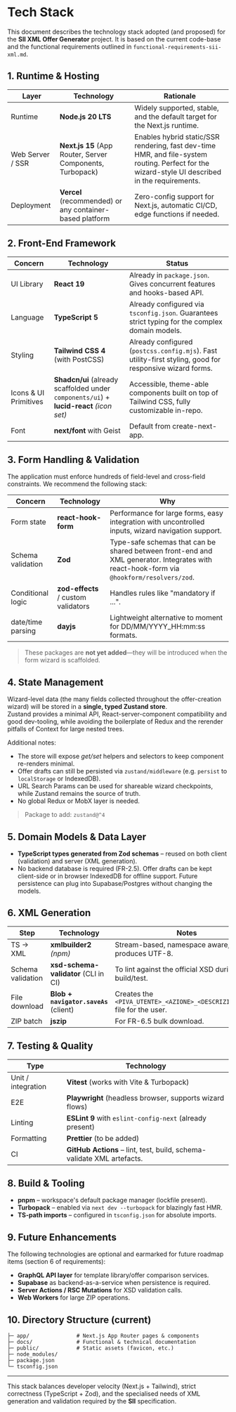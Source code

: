 # Tech Stack

This document describes the technology stack adopted (and proposed) for the **SII XML Offer Generator** project. It is based on the current code-base and the functional requirements outlined in `functional-requirements-sii-xml.md`.

## 1. Runtime & Hosting

| Layer            | Technology                                                | Rationale                                                                                                                                       |
| ---------------- | --------------------------------------------------------- | ----------------------------------------------------------------------------------------------------------------------------------------------- |
| Runtime          | **Node.js 20 LTS**                                        | Widely supported, stable, and the default target for the Next.js runtime.                                                                       |
| Web Server / SSR | **Next.js 15** (App Router, Server Components, Turbopack) | Enables hybrid static/SSR rendering, fast dev-time HMR, and file-system routing. Perfect for the wizard-style UI described in the requirements. |
| Deployment       | **Vercel** (recommended) or any container-based platform  | Zero-config support for Next.js, automatic CI/CD, edge functions if needed.                                                                     |

## 2. Front-End Framework

| Concern               | Technology                                                                              | Status                                                                                                   |
| --------------------- | --------------------------------------------------------------------------------------- | -------------------------------------------------------------------------------------------------------- |
| UI Library            | **React 19**                                                                            | Already in `package.json`. Gives concurrent features and hooks-based API.                                |
| Language              | **TypeScript 5**                                                                        | Already configured via `tsconfig.json`. Guarantees strict typing for the complex domain models.          |
| Styling               | **Tailwind CSS 4** (with PostCSS)                                                       | Already configured (`postcss.config.mjs`). Fast utility-first styling, good for responsive wizard forms. |
| Icons & UI Primitives | **Shadcn/ui** (already scaffolded under `components/ui`) + **lucid-react** _(icon set)_ | Accessible, theme-able components built on top of Tailwind CSS, fully customizable in-repo.              |
| Font                  | **next/font** with Geist                                                                | Default from create-next-app.                                                                            |

## 3. Form Handling & Validation

The application must enforce hundreds of field-level and cross-field constraints. We recommend the following stack:

| Concern           | Technology                          | Why                                                                                                                                      |
| ----------------- | ----------------------------------- | ---------------------------------------------------------------------------------------------------------------------------------------- |
| Form state        | **react-hook-form**                 | Performance for large forms, easy integration with uncontrolled inputs, wizard navigation support.                                       |
| Schema validation | **Zod**                             | Type-safe schemas that can be shared between front-end and XML generator. Integrates with react-hook-form via `@hookform/resolvers/zod`. |
| Conditional logic | **zod-effects** / custom validators | Handles rules like "mandatory if ...".                                                                                                   |
| date/time parsing | **dayjs**                           | Lightweight alternative to moment for DD/MM/YYYY_HH:mm:ss formats.                                                                       |

> These packages are **not yet added**—they will be introduced when the form wizard is scaffolded.

## 4. State Management

Wizard-level data (the many fields collected throughout the offer-creation wizard) will be stored in a **single, typed Zustand store**.  
Zustand provides a minimal API, React-server-component compatibility and good dev-tooling, while avoiding the boilerplate of Redux and the rerender pitfalls of Context for large nested trees.

Additional notes:

- The store will expose _get/set_ helpers and selectors to keep component re-renders minimal.
- Offer drafts can still be persisted via `zustand/middleware` (e.g. `persist` to `localStorage` or IndexedDB).
- URL Search Params can be used for shareable wizard checkpoints, while Zustand remains the source of truth.
- No global Redux or MobX layer is needed.

> Package to add: `zustand@^4`

## 5. Domain Models & Data Layer

- **TypeScript types generated from Zod schemas** – reused on both client (validation) and server (XML generation).
- No backend database is required (FR-2.5). Offer drafts can be kept client-side or in browser IndexedDB for offline support. Future persistence can plug into Supabase/Postgres without changing the models.

## 6. XML Generation

| Step              | Technology                             | Notes                                                                     |
| ----------------- | -------------------------------------- | ------------------------------------------------------------------------- |
| TS → XML          | **xmlbuilder2** _(npm)_                | Stream-based, namespace aware, produces UTF-8.                            |
| Schema validation | **xsd-schema-validator** (CLI in CI)   | To lint against the official XSD during build/test.                       |
| File download     | **Blob + `navigator.saveAs`** (client) | Creates the `<PIVA_UTENTE>_<AZIONE>_<DESCRIZIONE>.xml` file for the user. |
| ZIP batch         | **jszip**                              | For FR-6.5 bulk download.                                                 |

## 7. Testing & Quality

| Type               | Technology                                                             |
| ------------------ | ---------------------------------------------------------------------- |
| Unit / integration | **Vitest** (works with Vite & Turbopack)                               |
| E2E                | **Playwright** (headless browser, supports wizard flows)               |
| Linting            | **ESLint 9** with `eslint-config-next` (already present)               |
| Formatting         | **Prettier** (to be added)                                             |
| CI                 | **GitHub Actions** – lint, test, build, schema-validate XML artefacts. |

## 8. Build & Tooling

- **pnpm** – workspace's default package manager (lockfile present).
- **Turbopack** – enabled via `next dev --turbopack` for blazingly fast HMR.
- **TS-path imports** – configured in `tsconfig.json` for absolute imports.

## 9. Future Enhancements

The following technologies are optional and earmarked for future roadmap items (section 6 of requirements):

- **GraphQL API layer** for template library/offer comparison services.
- **Supabase** as backend-as-a-service when persistence is required.
- **Server Actions / RSC Mutations** for XSD validation calls.
- **Web Workers** for large ZIP operations.

## 10. Directory Structure (current)

```
├─ app/               # Next.js App Router pages & components
├─ docs/              # Functional & technical documentation
├─ public/            # Static assets (favicon, etc.)
├─ node_modules/
├─ package.json
└─ tsconfig.json
```

---

This stack balances developer velocity (Next.js + Tailwind), strict correctness (TypeScript + Zod), and the specialised needs of XML generation and validation required by the **SII** specification.
